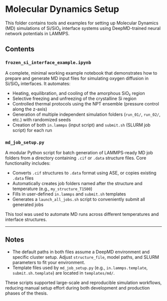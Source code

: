 # Molecular Dynamics Setup

This folder contains tools and examples for setting up Molecular Dynamics (MD) simulations of Si/SiO₂ interface systems using DeepMD-trained neural network potentials in LAMMPS.

## Contents

### `frozen_si_interface_example.ipynb`
A complete, minimal working example notebook that demonstrates how to prepare and generate MD input files for simulating oxygen diffusion in Si/SiO₂ interfaces. It automates:

- Heating, equilibration, and cooling of the amorphous SiO₂ region
- Selective freezing and unfreezing of the crystalline Si region
- Controlled thermal protocols using the NPT ensemble (pressure control along the z-axis)
- Generation of multiple independent simulation folders (`run_01/`, `run_02/`, etc.) with randomized seeds
- Creation of both `in.lammps` (input script) and `submit.sh` (SLURM job script) for each run


### `md_job_setup.py`
A modular Python script for batch generation of LAMMPS-ready MD job folders from a directory containing `.cif` or `.data` structure files. Core functionality includes:

- Converts `.cif` structures to `.data` format using ASE, or copies existing `.data` files
- Automatically creates job folders named after the structure and temperature (e.g., `my_structure_T1500`)
- Fills in user-defined `in.lammps` and `submit.sh` templates
- Generates a `launch_all_jobs.sh` script to conveniently submit all generated jobs

This tool was used to automate MD runs across different temperatures and interface structures.

---

## Notes

- The default paths in both files assume a DeepMD environment and specific cluster setup. Adjust `structure_file`, model paths, and SLURM parameters to fit your environment.
- Template files used by `md_job_setup.py` (e.g., `in.lammps.template`, `submit.sh.template`) are located in `templates/md/`.

These scripts supported large-scale and reproducible simulation workflows, reducing manual setup effort during both development and production phases of the thesis.
